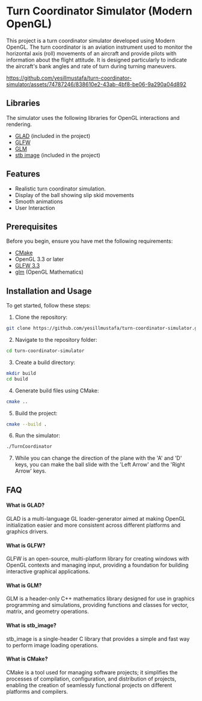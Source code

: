 # Turn Coordinator Simulator (Modern OpenGL)

This project is a turn coordinator simulator developed using Modern OpenGL. The turn coordinator is an aviation instrument used to monitor the horizontal axis (roll) movements of an aircraft and provide pilots with information about the flight attitude. It is designed particularly to indicate the aircraft's bank angles and rate of turn during turning maneuvers.

https://github.com/yesillmustafa/turn-coordinator-simulator/assets/74787246/838610e2-43ab-4bf8-be06-9a290a04d892

## Libraries
The simulator uses the following libraries for OpenGL interactions and rendering.
- [GLAD](https://glad.dav1d.de/) (included in the project)
- [GLFW](https://www.glfw.org/)
- [GLM](https://github.com/g-truc/glm)
- [stb image](https://github.com/nothings/stb) (included in the project)

## Features

- Realistic turn coordinator simulation.
- Display of the ball showing slip skid movements
- Smooth animations
- User Interaction

## Prerequisites

Before you begin, ensure you have met the following requirements:

- [CMake](https://cmake.org/)
- OpenGL 3.3 or later
- [GLFW 3.3](https://www.glfw.org/)
- [glm](https://github.com/g-truc/glm) (OpenGL Mathematics)

## Installation and Usage

To get started, follow these steps:
1. Clone the repository:
```bash
git clone https://github.com/yesillmustafa/turn-coordinator-simulator.git
```
2. Navigate to the repository folder:
```bash
cd turn-coordinator-simulator
```
3. Create a build directory:
```bash
mkdir build
cd build
```
4. Generate build files using CMake:
```bash
cmake ..
```
5. Build the project:
```bash
cmake --build .
```
6. Run the simulator:
```bash
./TurnCoordinator
```
7. While you can change the direction of the plane with the 'A' and 'D' keys, you can make the ball slide with the 'Left Arrow'  and the 'Right Arrow' keys.


## FAQ

#### What is GLAD?

GLAD is a multi-language GL loader-generator aimed at making OpenGL initialization easier and more consistent across different platforms and graphics drivers.

#### What is GLFW?

GLFW is an open-source, multi-platform library for creating windows with OpenGL contexts and managing input, providing a foundation for building interactive graphical applications.

#### What is GLM?

GLM is a header-only C++ mathematics library designed for use in graphics programming and simulations, providing functions and classes for vector, matrix, and geometry operations.

#### What is stb_image?
stb_image is a single-header C library that provides a simple and fast way to perform image loading operations.

#### What is CMake?
CMake is a tool used for managing software projects; it simplifies the processes of compilation, configuration, and distribution of projects, enabling the creation of seamlessly functional projects on different platforms and compilers.

